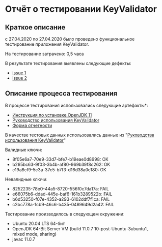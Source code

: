 # Отчёт о тестировании KeyValidator

## Краткое описание

c 27.04.2020 по 27.04.2020 было проведено функциональное тестирование приложения KeyValidator.

На тестирование затрачено: 0,5 часа

В результате тестирования выявлены следующие дефекты:
* [issue 1](https://github.com/Dolmatov-vs/KeyValidator/issues/4)
* [issue 2](https://github.com/Dolmatov-vs/KeyValidator/issues/5)

## Описание процесса тестирования

В процессе тестирования использовались следующие артефакты*:
* [Инструкция по установке OpenJDK 11](https://github.com/netology-code/javaqa-homeworks/blob/master/intro/openjdk11-manual.md) 
* [Руководство использования KeyValidator](https://github.com/netology-code/javaqa-homeworks/blob/master/intro/user-manual.md)
* [Форма отчетности](https://github.com/netology-code/javaqa-homeworks/blob/master/intro/report.md)


В качестве тестовых данных использовались данные из "[Руководства использования KeyValidator](https://github.com/netology-code/javaqa-homeworks/blob/master/intro/user-manual.md)"
 
Валидные ключи:
* 8f05e6a7-70e9-33d7-bfe7-b19eae0d8998: OK
* b295bc63-9f03-3b4b-af80-969b39f8c262: OK
* c19a8cf9-5c3a-37c5-b7f3-d16d38a0c180: OK

Невалидные ключи:
* 8252235-78e0-44a5-8720-556f0c7da17a: FAIL
* e66075b6-ddad-445e-baf6-161b3289522b: FAIL
* b6d53250-f07e-4352-a293-6102ddf7f1ca: FAIL
* c2bc778a-1cb9-46c6-b435-0489649d2a42: FAIL

Тестирование производилось в следующем окружении:
* Ubuntu 20.04 LTS 64-бит
* OpenJDK 64-Bit Server VM (build 11.0.7 10-post-Ubuntu-3ubuntu1, mixed mode, sharing)
* javac 11.0.7